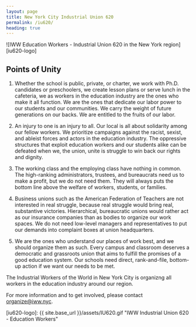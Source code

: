 ```yaml
---
layout: page
title: New York City Industrial Union 620
permalink: /iu620/
heading: true
---
```

![IWW Education Workers - Industrial Union 620 in the New York region][iu620-logo]

## Points of Unity

1. Whether the school is public, private, or charter, we work with Ph.D. candidates or preschoolers, we create lesson plans or serve lunch in the cafeteria, we as workers in the education industry are the ones who make it all function. We are the ones that dedicate our labor power to our students and our communities. We carry the weight of future generations on our backs. We are entitled to the fruits of our labor.

2. An injury to one is an injury to all. Our local is all about solidarity among our fellow workers. We prioritize campaigns against the racist, sexist, and ableist forces and actors in the education industry. The oppressive structures that exploit education workers and our students alike can be defeated when we, the union, unite is struggle to win back our rights and dignity.

3. The working class and the employing class have nothing in common. The high-ranking administrators, trustees, and bureaucrats need us to make a profit, but we do not need them. They will always puts the bottom line above the welfare of workers, students, or families.

4. Business unions such as the American Federation of Teachers are not interested in real struggle, because real struggle would bring real, substantive victories. Hierarchical, bureaucratic unions would rather act as our insurance companies than as bodies to organize our work spaces. We do not need low-level managers and representatives to put our demands into complaint boxes at union headquarters.

5. We are the ones who understand our places of work best, and we should organize them as such. Every campus and classroom deserves a democratic and grassroots union that aims to fulfill the promises of a good education system. Our schools need direct, rank-and-file, bottom-up action if we want our needs to be met.

The Industrial Workers of the World in New York City is organizng all workers in the education industry around our region.

For more information and to get involved, please contact [organize@iww.nyc](mailto:organize@iww.nyc).

[iu620-logo]: {{ site.base_url }}/assets/IU620.gif "IWW Industrial Union 620 - Education Workers"
